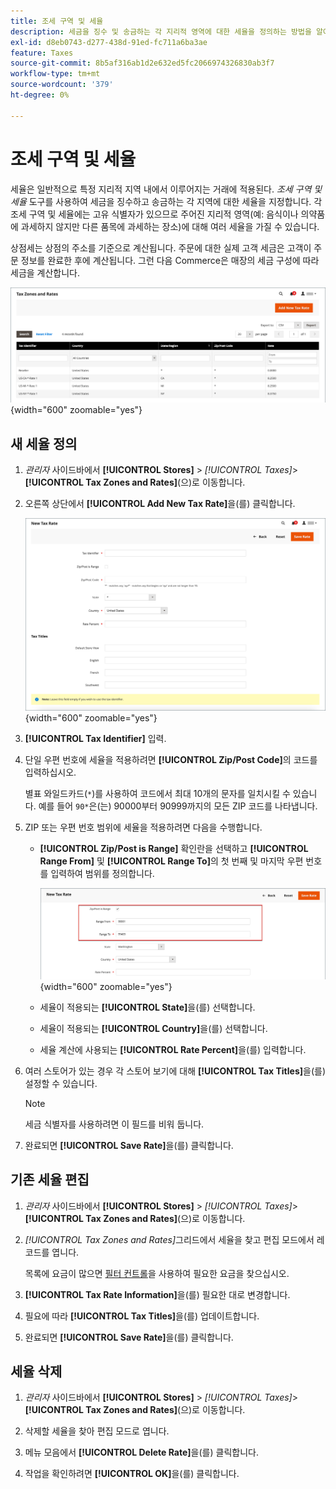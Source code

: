 ```yaml
---
title: 조세 구역 및 세율
description: 세금을 징수 및 송금하는 각 지리적 영역에 대한 세율을 정의하는 방법을 알아봅니다.
exl-id: d8eb0743-d277-438d-91ed-fc711a6ba3ae
feature: Taxes
source-git-commit: 8b5af316ab1d2e632ed5fc2066974326830ab3f7
workflow-type: tm+mt
source-wordcount: '379'
ht-degree: 0%

---
```


# 조세 구역 및 세율

세율은 일반적으로 특정 지리적 지역 내에서 이루어지는 거래에 적용된다. _조세 구역 및 세율_ 도구를 사용하여 세금을 징수하고 송금하는 각 지역에 대한 세율을 지정합니다. 각 조세 구역 및 세율에는 고유 식별자가 있으므로 주어진 지리적 영역(예: 음식이나 의약품에 과세하지 않지만 다른 품목에 과세하는 장소)에 대해 여러 세율을 가질 수 있습니다.

상점세는 상점의 주소를 기준으로 계산됩니다. 주문에 대한 실제 고객 세금은 고객이 주문 정보를 완료한 후에 계산됩니다. 그런 다음 Commerce은 매장의 세금 구성에 따라 세금을 계산합니다.

![세금 구역 및 세율](./assets/tax-zones-rates.png){width="600" zoomable="yes"}

## 새 세율 정의

1. _관리자_ 사이드바에서 **[!UICONTROL Stores]** > _[!UICONTROL Taxes]_>**[!UICONTROL Tax Zones and Rates]**(으)로 이동합니다.

1. 오른쪽 상단에서 **[!UICONTROL Add New Tax Rate]**&#x200B;을(를) 클릭합니다.

   ![새 세율](./assets/tax-rate-new.png){width="600" zoomable="yes"}

1. **[!UICONTROL Tax Identifier]** 입력.

1. 단일 우편 번호에 세율을 적용하려면 **[!UICONTROL Zip/Post Code]**&#x200B;의 코드를 입력하십시오.

   별표 와일드카드(`*`)를 사용하여 코드에서 최대 10개의 문자를 일치시킬 수 있습니다. 예를 들어 `90*`은(는) 90000부터 90999까지의 모든 ZIP 코드를 나타냅니다.

1. ZIP 또는 우편 번호 범위에 세율을 적용하려면 다음을 수행합니다.

   - **[!UICONTROL Zip/Post is Range]** 확인란을 선택하고 **[!UICONTROL Range From]** 및 **[!UICONTROL Range To]**&#x200B;의 첫 번째 및 마지막 우편 번호를 입력하여 범위를 정의합니다.

     ![ZIP/Post 범위](./assets/tax-rate-new-zip-post-range.png){width="600" zoomable="yes"}

   - 세율이 적용되는 **[!UICONTROL State]**&#x200B;을(를) 선택합니다.

   - 세율이 적용되는 **[!UICONTROL Country]**&#x200B;을(를) 선택합니다.

   - 세율 계산에 사용되는 **[!UICONTROL Rate Percent]**&#x200B;을(를) 입력합니다.

1. 여러 스토어가 있는 경우 각 스토어 보기에 대해 **[!UICONTROL Tax Titles]**&#x200B;을(를) 설정할 수 있습니다.

   >[!NOTE]
   >
   >세금 식별자를 사용하려면 이 필드를 비워 둡니다.

1. 완료되면 **[!UICONTROL Save Rate]**&#x200B;을(를) 클릭합니다.

## 기존 세율 편집

1. _관리자_ 사이드바에서 **[!UICONTROL Stores]** > _[!UICONTROL Taxes]_>**[!UICONTROL Tax Zones and Rates]**(으)로 이동합니다.

1. _[!UICONTROL Tax Zones and Rates]_&#x200B;그리드에서 세율을 찾고 편집 모드에서 레코드를 엽니다.

   목록에 요금이 많으면 [필터 컨트롤](../getting-started/admin-grid-controls.md)을 사용하여 필요한 요금을 찾으십시오.

1. **[!UICONTROL Tax Rate Information]**&#x200B;을(를) 필요한 대로 변경합니다.

1. 필요에 따라 **[!UICONTROL Tax Titles]**&#x200B;을(를) 업데이트합니다.

1. 완료되면 **[!UICONTROL Save Rate]**&#x200B;을(를) 클릭합니다.

## 세율 삭제

1. _관리자_ 사이드바에서 **[!UICONTROL Stores]** > _[!UICONTROL Taxes]_>**[!UICONTROL Tax Zones and Rates]**(으)로 이동합니다.

1. 삭제할 세율을 찾아 편집 모드로 엽니다.

1. 메뉴 모음에서 **[!UICONTROL Delete Rate]**&#x200B;을(를) 클릭합니다.

1. 작업을 확인하려면 **[!UICONTROL OK]**&#x200B;을(를) 클릭합니다.
